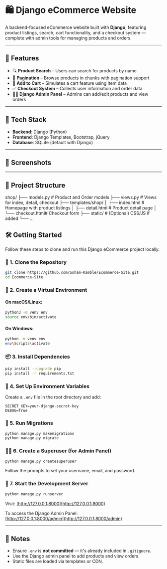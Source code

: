 # 🛍️ Django eCommerce Website

A backend-focused eCommerce website built with **Django**, featuring product listings, search, cart functionality, and a checkout system — complete with admin tools for managing products and orders.

---

## 🚀 Features

- 🔍 **Product Search** – Users can search for products by name  
- 📄 **Pagination** – Browse products in chunks with pagination support  
- 🛒 **Add to Cart** – Simulates a cart feature using item data  
- ✅ **Checkout System** – Collects user information and order data  
- 🧑‍💻 **Django Admin Panel** – Admins can add/edit products and view orders  

---

## 🧱 Tech Stack

- **Backend**: Django (Python)  
- **Frontend**: Django Templates, Bootstrap, jQuery  
- **Database**: SQLite (default with Django)  

---

## 📸 Screenshots

> 

---

## 📂 Project Structure

shop/
├── models.py # Product and Order models
├── views.py # Views for index, detail, checkout
├── templates/shop/
│ ├── index.html # Homepage with product listings
│ ├── detail.html # Product detail page
│ └── checkout.html# Checkout form
├── static/ # (Optional) CSS/JS if added
└── ...


## 🛠️ Getting Started

Follow these steps to clone and run this Django eCommerce project locally.

### 🔄 1. Clone the Repository

```bash
git clone https://github.com/Soham-Kamble/Ecommerce-Site.git
cd Ecommerce-Site
```

### 🧪 2. Create a Virtual Environment

#### On macOS/Linux:
```bash
python3 -m venv env
source env/bin/activate
```

#### On Windows:
```bash
python -m venv env
env\Scripts\activate
```

### 📦 3. Install Dependencies

```bash
pip install --upgrade pip
pip install -r requirements.txt
```

### 🔐 4. Set Up Environment Variables

Create a `.env` file in the root directory and add:

```env
SECRET_KEY=your-django-secret-key
DEBUG=True
```

### 🧱 5. Run Migrations

```bash
python manage.py makemigrations
python manage.py migrate
```

### 🧑‍💻 6. Create a Superuser (for Admin Panel)

```bash
python manage.py createsuperuser
```

Follow the prompts to set your username, email, and password.

### 🚀 7. Start the Development Server

```bash
python manage.py runserver
```

Visit: [http://127.0.0.1:8000](http://127.0.0.1:8000)

To access the Django Admin Panel:  
[http://127.0.0.1:8000/admin](http://127.0.0.1:8000/admin)

---

## 🧹 Notes

- Ensure `.env` is **not committed** — it's already included in `.gitignore`.
- Use the Django admin panel to add products and view orders.
- Static files are loaded via templates or CDN.




